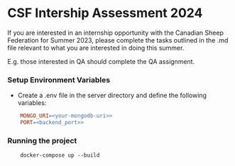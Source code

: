 # CSF Intership Assessment 2024

If you are interested in an internship opportunity with the Canadian Sheep Federation for Summer 2023, please complete the tasks outlined in the .md file relevant to what you are interested in doing this summer.

E.g. those interested in QA should complete the QA assignment.

### Setup Environment Variables

- Create a .env file in the server directory and define the following variables:

```makefile
    MONGO_URI=<your-mongodb-uri>>
    PORT=<backend_port>>
```

### Running the project

```
    docker-compose up --build
```